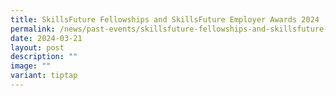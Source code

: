 ```yaml
---
title: SkillsFuture Fellowships and SkillsFuture Employer Awards 2024
permalink: /news/past-events/skillsfuture-fellowships-and-skillsfuture-employer-awards-2024/
date: 2024-03-21
layout: post
description: ""
image: ""
variant: tiptap
---
```

<p></p>
